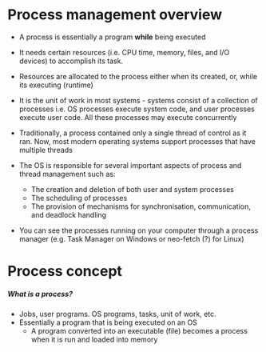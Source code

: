 # Process management overview

- A process is essentially a program **while** being executed
- It needs certain resources (i.e. CPU time, memory, files, and I/O devices) to accomplish its task.
- Resources are allocated to the process either when its created, or, while its executing (runtime)

- It is the unit of work in most systems - systems consist of a collection of processes i.e. OS processes execute system code, and user processes execute user code. All these processes may execute concurrently
- Traditionally, a process contained only a single thread of control as it ran. Now, most modern operating systems support processes that have multiple threads
- The OS is responsible for several important aspects of process and thread management such as:
	- The creation and deletion of both user and system processes
	- The scheduling of processes
	- The provision of mechanisms for synchronisation, communication, and deadlock handling
- You can see the processes running on your computer through a process manager (e.g. Task Manager on Windows or neo-fetch (?) for Linux)


# Process concept

##### What is a process?
- Jobs, user programs. OS programs, tasks, unit of work, etc.
- Essentially a program that is being executed on an OS
	- A program converted into an executable (file) becomes a process when it is run and loaded into memory
